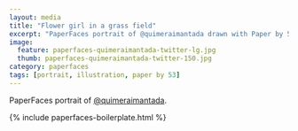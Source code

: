 ```yaml
---
layout: media
title: "Flower girl in a grass field"
excerpt: "PaperFaces portrait of @quimeraimantada drawn with Paper by 53 on an iPad."
image: 
  feature: paperfaces-quimeraimantada-twitter-lg.jpg
  thumb: paperfaces-quimeraimantada-twitter-150.jpg
category: paperfaces
tags: [portrait, illustration, paper by 53]
---
```


PaperFaces portrait of [@quimeraimantada](http://twitter.com/quimeraimantada).

{% include paperfaces-boilerplate.html %}